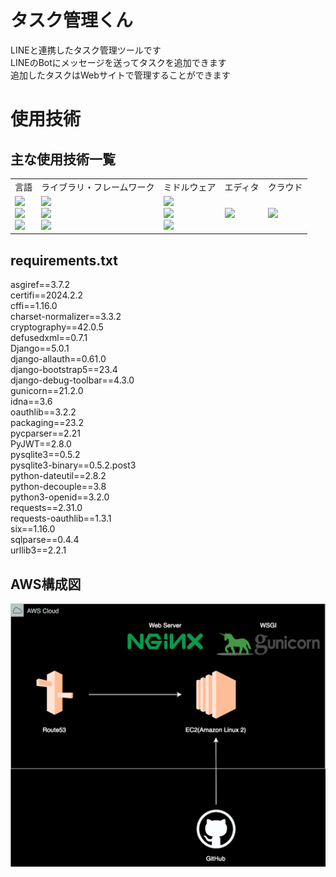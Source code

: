 
# タスク管理くん

LINEと連携したタスク管理ツールです<br>
LINEのBotにメッセージを送ってタスクを追加できます<br>
追加したタスクはWebサイトで管理することができます<br>


# 使用技術

## 主な使用技術一覧
<table>
    <!-- ヘッダ -->
    <tr>
        <td>言語</td>
        <td>ライブラリ・フレームワーク</td>
        <td>ミドルウェア</td>
        <td>エディタ</td>
        <td>クラウド</td>
    </tr>
    <!-- ボディ -->
    <tr>
    <!-- 言語 -->
        <td>
            <img src="https://img.shields.io/badge/-Python-F9DC3E.svg?logo=python&style=flat">
            <br>
            <img src="https://img.shields.io/badge/-CSS3-1572B6.svg?logo=css3&style=flat">
            <br>
            <img src="https://img.shields.io/badge/-HTML5-333.svg?logo=html5&style=flat">
        </td>
    <!-- ライブラリ・フレームワーク -->
        <td>
            <img src="https://img.shields.io/badge/-Django-092E20.svg?logo=django&style=flat">
            <br>
            <img src="https://img.shields.io/badge/-DjangoAllauth-092E20.svg?logo=django&style=flat">
            <br>
            <img src="https://img.shields.io/badge/-Bootstrap-563D7C.svg?logo=bootstrap&style=flat">
            <br>
        </td>
    <!-- ミドルウェア -->
        <td>
            <img src="https://img.shields.io/badge/-Nginx-269539.svg?logo=nginx&style=flat">
            <br>
            <img src="https://img.shields.io/badge/Sqlite3-%2307405e.svg?logo=sqlite&style=flat">
            <br>
            <img src="https://img.shields.io/badge/-Gunicorn-199848.svg?logo=gunicorn&style=flat">
        </td>
    <!-- エディタ -->
        <td>
            <img src="https://img.shields.io/badge/-Visual%20Studio%20Code-007ACC.svg?logo=visual-studio-code&style=flat">
        </td>
    <!-- クラウド -->
        <td>
            <img src="https://img.shields.io/badge/-Amazon%20aws-232F3E.svg?logo=amazon-aws&style=flat">
        </td>
    </tr>
  </table>

## requirements.txt
asgiref==3.7.2<br>
certifi==2024.2.2<br>
cffi==1.16.0<br>
charset-normalizer==3.3.2<br>
cryptography==42.0.5<br>
defusedxml==0.7.1<br>
Django==5.0.1<br>
django-allauth==0.61.0<br>
django-bootstrap5==23.4<br>
django-debug-toolbar==4.3.0<br>
gunicorn==21.2.0<br>
idna==3.6<br>
oauthlib==3.2.2<br>
packaging==23.2<br>
pycparser==2.21<br>
PyJWT==2.8.0<br>
pysqlite3==0.5.2<br>
pysqlite3-binary==0.5.2.post3<br>
python-dateutil==2.8.2<br>
python-decouple==3.8<br>
python3-openid==3.2.0<br>
requests==2.31.0<br>
requests-oauthlib==1.3.1<br>
six==1.16.0<br>
sqlparse==0.4.4<br>
urllib3==2.2.1<br>

## AWS構成図
![](aws.drawio.svg)
